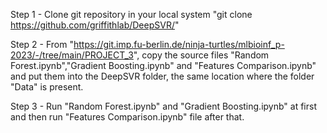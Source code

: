 Step 1 -  Clone git repository in your local system
"git clone https://github.com/griffithlab/DeepSVR/"

Step 2 - From "https://git.imp.fu-berlin.de/ninja-turtles/mlbioinf_p-2023/-/tree/main/PROJECT_3", copy the source files "Random Forest.ipynb","Gradient Boosting.ipynb" and "Features Comparison.ipynb" and put them into the DeepSVR folder, the same location where the folder "Data" is present.

Step 3 - Run "Random Forest.ipynb" and "Gradient Boosting.ipynb" at first and then run "Features Comparison.ipynb" file after that.